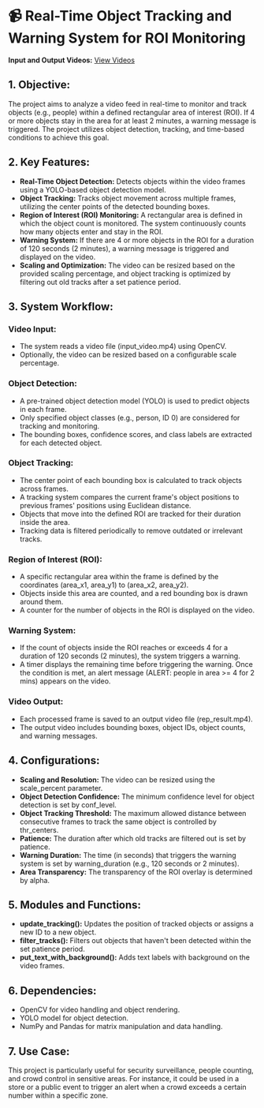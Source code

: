 # 📹 Real-Time Object Tracking and Warning System for ROI Monitoring

**Input and Output Videos:** [View Videos](https://bit.ly/Realtime-Prople-Tracking)

## 1. Objective:
The project aims to analyze a video feed in real-time to monitor and track objects (e.g., people) within a defined rectangular area of interest (ROI). If 4 or more objects stay in the area for at least 2 minutes, a warning message is triggered. The project utilizes object detection, tracking, and time-based conditions to achieve this goal.

## 2. Key Features:
- **Real-Time Object Detection:** Detects objects within the video frames using a YOLO-based object detection model.
- **Object Tracking:** Tracks object movement across multiple frames, utilizing the center points of the detected bounding boxes.
- **Region of Interest (ROI) Monitoring:** A rectangular area is defined in which the object count is monitored. The system continuously counts how many objects enter and stay in the ROI.
- **Warning System:** If there are 4 or more objects in the ROI for a duration of 120 seconds (2 minutes), a warning message is triggered and displayed on the video.
- **Scaling and Optimization:** The video can be resized based on the provided scaling percentage, and object tracking is optimized by filtering out old tracks after a set patience period.

## 3. System Workflow:
### Video Input:
- The system reads a video file (input_video.mp4) using OpenCV.
- Optionally, the video can be resized based on a configurable scale percentage.

### Object Detection:
- A pre-trained object detection model (YOLO) is used to predict objects in each frame.
- Only specified object classes (e.g., person, ID 0) are considered for tracking and monitoring.
- The bounding boxes, confidence scores, and class labels are extracted for each detected object.

### Object Tracking:
- The center point of each bounding box is calculated to track objects across frames.
- A tracking system compares the current frame's object positions to previous frames' positions using Euclidean distance.
- Objects that move into the defined ROI are tracked for their duration inside the area.
- Tracking data is filtered periodically to remove outdated or irrelevant tracks.

### Region of Interest (ROI):
- A specific rectangular area within the frame is defined by the coordinates (area_x1, area_y1) to (area_x2, area_y2).
- Objects inside this area are counted, and a red bounding box is drawn around them.
- A counter for the number of objects in the ROI is displayed on the video.

### Warning System:
- If the count of objects inside the ROI reaches or exceeds 4 for a duration of 120 seconds (2 minutes), the system triggers a warning.
- A timer displays the remaining time before triggering the warning. Once the condition is met, an alert message (ALERT: people in area >= 4 for 2 mins) appears on the video.

### Video Output:
- Each processed frame is saved to an output video file (rep_result.mp4).
- The output video includes bounding boxes, object IDs, object counts, and warning messages.

## 4. Configurations:
- **Scaling and Resolution:** The video can be resized using the scale_percent parameter.
- **Object Detection Confidence:** The minimum confidence level for object detection is set by conf_level.
- **Object Tracking Threshold:** The maximum allowed distance between consecutive frames to track the same object is controlled by thr_centers.
- **Patience:** The duration after which old tracks are filtered out is set by patience.
- **Warning Duration:** The time (in seconds) that triggers the warning system is set by warning_duration (e.g., 120 seconds or 2 minutes).
- **Area Transparency:** The transparency of the ROI overlay is determined by alpha.

## 5. Modules and Functions:
- **update_tracking():** Updates the position of tracked objects or assigns a new ID to a new object.
- **filter_tracks():** Filters out objects that haven't been detected within the set patience period.
- **put_text_with_background():** Adds text labels with background on the video frames.

## 6. Dependencies:
- OpenCV for video handling and object rendering.
- YOLO model for object detection.
- NumPy and Pandas for matrix manipulation and data handling.

## 7. Use Case:
This project is particularly useful for security surveillance, people counting, and crowd control in sensitive areas. For instance, it could be used in a store or a public event to trigger an alert when a crowd exceeds a certain number within a specific zone.
